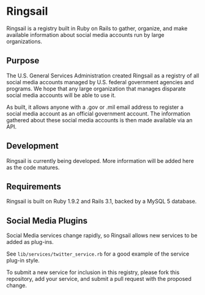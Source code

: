 # Ringsail

Ringsail is a registry built in Ruby on Rails to gather, organize, and make available information about social media accounts run by large organizations.

## Purpose

The U.S. General Services Administration created Ringsail as a registry of all social media accounts managed by U.S. federal government agencies and programs. We hope that any large organization that manages disparate social media accounts will be able to use it.

As built, it allows anyone with a .gov or .mil email address to register a social media account as an official government account. The information gathered about these social media accounts is then made available via an API.

## Development

Ringsail is currently being developed. More information will be added here as the code matures.

## Requirements

Ringsail is built on Ruby 1.9.2 and Rails 3.1, backed by a MySQL 5 database.

## Social Media Plugins

Social Media services change rapidly, so Ringsail allows new services to be added as plug-ins.

See `lib/services/twitter_service.rb` for a good example of the service plug-in style.

To submit a new service for inclusion in this registry, please fork this repository, add your service, and submit a pull request with the proposed change.